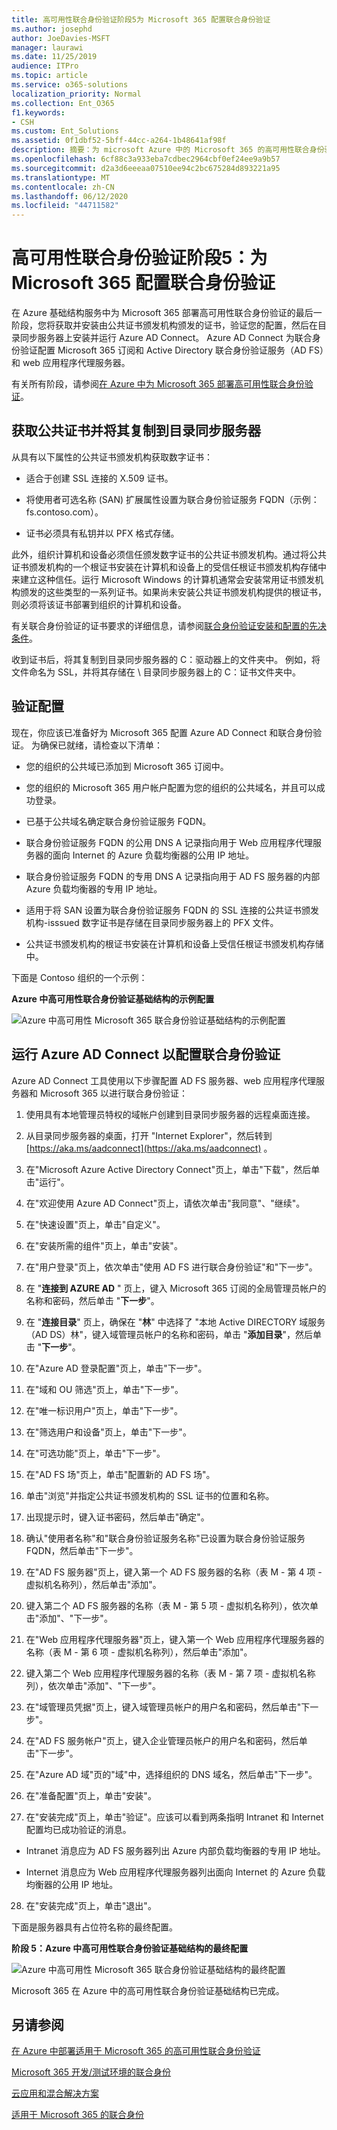 ```yaml
---
title: 高可用性联合身份验证阶段5为 Microsoft 365 配置联合身份验证
ms.author: josephd
author: JoeDavies-MSFT
manager: laurawi
ms.date: 11/25/2019
audience: ITPro
ms.topic: article
ms.service: o365-solutions
localization_priority: Normal
ms.collection: Ent_O365
f1.keywords:
- CSH
ms.custom: Ent_Solutions
ms.assetid: 0f1dbf52-5bff-44cc-a264-1b48641af98f
description: 摘要：为 microsoft Azure 中的 Microsoft 365 的高可用性联合身份验证配置 Azure AD Connect。
ms.openlocfilehash: 6cf88c3a933eba7cdbec2964cbf0ef24ee9a9b57
ms.sourcegitcommit: d2a3d6eeeaa07510ee94c2bc675284d893221a95
ms.translationtype: MT
ms.contentlocale: zh-CN
ms.lasthandoff: 06/12/2020
ms.locfileid: "44711582"
---
```

# <a name="high-availability-federated-authentication-phase-5-configure-federated-authentication-for-microsoft-365"></a>高可用性联合身份验证阶段5：为 Microsoft 365 配置联合身份验证

在 Azure 基础结构服务中为 Microsoft 365 部署高可用性联合身份验证的最后一阶段，您将获取并安装由公共证书颁发机构颁发的证书，验证您的配置，然后在目录同步服务器上安装并运行 Azure AD Connect。 Azure AD Connect 为联合身份验证配置 Microsoft 365 订阅和 Active Directory 联合身份验证服务（AD FS）和 web 应用程序代理服务器。
  
有关所有阶段，请参阅[在 Azure 中为 Microsoft 365 部署高可用性联合身份验证](deploy-high-availability-federated-authentication-for-office-365-in-azure.md)。
  
## <a name="get-a-public-certificate-and-copy-it-to-the-directory-synchronization-server"></a>获取公共证书并将其复制到目录同步服务器

从具有以下属性的公共证书颁发机构获取数字证书：
  
- 适合于创建 SSL 连接的 X.509 证书。
    
- 将使用者可选名称 (SAN) 扩展属性设置为联合身份验证服务 FQDN（示例：fs.contoso.com）。
    
- 证书必须具有私钥并以 PFX 格式存储。
    
此外，组织计算机和设备必须信任颁发数字证书的公共证书颁发机构。通过将公共证书颁发机构的一个根证书安装在计算机和设备上的受信任根证书颁发机构存储中来建立这种信任。运行 Microsoft Windows 的计算机通常会安装常用证书颁发机构颁发的这些类型的一系列证书。如果尚未安装公共证书颁发机构提供的根证书，则必须将该证书部署到组织的计算机和设备。
  
有关联合身份验证的证书要求的详细信息，请参阅[联合身份验证安装和配置的先决条件](https://docs.microsoft.com/azure/active-directory/connect/active-directory-aadconnect-prerequisites#prerequisites-for-federation-installation-and-configuration)。
  
收到证书后，将其复制到目录同步服务器的 C：驱动器上的文件夹中。 例如，将文件命名为 SSL，并将其存储在 \\ 目录同步服务器上的 C：证书文件夹中。
  
## <a name="verify-your-configuration"></a>验证配置

现在，你应该已准备好为 Microsoft 365 配置 Azure AD Connect 和联合身份验证。 为确保已就绪，请检查以下清单：
  
- 您的组织的公共域已添加到 Microsoft 365 订阅中。
    
- 您的组织的 Microsoft 365 用户帐户配置为您的组织的公共域名，并且可以成功登录。
    
- 已基于公共域名确定联合身份验证服务 FQDN。
    
- 联合身份验证服务 FQDN 的公用 DNS A 记录指向用于 Web 应用程序代理服务器的面向 Internet 的 Azure 负载均衡器的公用 IP 地址。
    
- 联合身份验证服务 FQDN 的专用 DNS A 记录指向用于 AD FS 服务器的内部 Azure 负载均衡器的专用 IP 地址。
    
- 适用于将 SAN 设置为联合身份验证服务 FQDN 的 SSL 连接的公共证书颁发机构-isssued 数字证书是存储在目录同步服务器上的 PFX 文件。
    
- 公共证书颁发机构的根证书安装在计算机和设备上受信任根证书颁发机构存储中。
    
下面是 Contoso 组织的一个示例：
  
**Azure 中高可用性联合身份验证基础结构的示例配置**

![Azure 中高可用性 Microsoft 365 联合身份验证基础结构的示例配置](media/ac1a6a0d-0156-4407-9336-6e4cd6db8633.png)
  
## <a name="run-azure-ad-connect-to-configure-federated-authentication"></a>运行 Azure AD Connect 以配置联合身份验证

Azure AD Connect 工具使用以下步骤配置 AD FS 服务器、web 应用程序代理服务器和 Microsoft 365 以进行联合身份验证：
  
1. 使用具有本地管理员特权的域帐户创建到目录同步服务器的远程桌面连接。
    
2. 从目录同步服务器的桌面，打开 "Internet Explorer"，然后转到 [https://aka.ms/aadconnect](https://aka.ms/aadconnect) 。
    
3. 在"Microsoft Azure Active Directory Connect"页上，单击"下载"，然后单击"运行"。
    
4. 在"欢迎使用 Azure AD Connect"页上，请依次单击"我同意"、"继续"。
    
5. 在"快速设置"页上，单击"自定义"。
    
6. 在"安装所需的组件"页上，单击"安装"。
    
7. 在"用户登录"页上，依次单击"使用 AD FS 进行联合身份验证"和"下一步"。
    
8. 在 "**连接到 AZURE AD** " 页上，键入 Microsoft 365 订阅的全局管理员帐户的名称和密码，然后单击 "**下一步**"。
    
9. 在 "**连接目录**" 页上，确保在 "**林**" 中选择了 "本地 Active DIRECTORY 域服务（AD DS）林"，键入域管理员帐户的名称和密码，单击 "**添加目录**"，然后单击 "**下一步**"。
    
10. 在"Azure AD 登录配置"页上，单击"下一步"。
    
11. 在"域和 OU 筛选"页上，单击"下一步"。
    
12. 在"唯一标识用户"页上，单击"下一步"。
    
13. 在"筛选用户和设备"页上，单击"下一步"。
    
14. 在"可选功能"页上，单击"下一步"。
    
15. 在"AD FS 场"页上，单击"配置新的 AD FS 场"。
    
16. 单击"浏览"并指定公共证书颁发机构的 SSL 证书的位置和名称。
    
17. 出现提示时，键入证书密码，然后单击"确定"。
    
18. 确认"使用者名称"和"联合身份验证服务名称"已设置为联合身份验证服务 FQDN，然后单击"下一步"。
    
19. 在"AD FS 服务器"页上，键入第一个 AD FS 服务器的名称（表 M - 第 4 项 - 虚拟机名称列），然后单击"添加"。
    
20. 键入第二个 AD FS 服务器的名称（表 M - 第 5 项 - 虚拟机名称列），依次单击"添加"、"下一步"。
    
21. 在"Web 应用程序代理服务器"页上，键入第一个 Web 应用程序代理服务器的名称（表 M - 第 6 项 - 虚拟机名称列），然后单击"添加"。
    
22. 键入第二个 Web 应用程序代理服务器的名称（表 M - 第 7 项 - 虚拟机名称列），依次单击"添加"、"下一步"。
    
23. 在"域管理员凭据"页上，键入域管理员帐户的用户名和密码，然后单击"下一步"。
    
24. 在"AD FS 服务帐户"页上，键入企业管理员帐户的用户名和密码，然后单击"下一步"。
    
25. 在"Azure AD 域"页的"域"中，选择组织的 DNS 域名，然后单击"下一步"。
    
26. 在"准备配置"页上，单击"安装"。
    
27. 在"安装完成"页上，单击"验证"。应该可以看到两条指明 Intranet 和 Internet 配置均已成功验证的消息。
    
  - Intranet 消息应为 AD FS 服务器列出 Azure 内部负载均衡器的专用 IP 地址。
    
  - Internet 消息应为 Web 应用程序代理服务器列出面向 Internet 的 Azure 负载均衡器的公用 IP 地址。
    
28. 在"安装完成"页上，单击"退出"。
    
下面是服务器具有占位符名称的最终配置。
  
**阶段 5：Azure 中高可用性联合身份验证基础结构的最终配置**

![Azure 中高可用性 Microsoft 365 联合身份验证基础结构的最终配置](media/c5da470a-f2aa-489a-a050-df09b4d641df.png)
  
Microsoft 365 在 Azure 中的高可用性联合身份验证基础结构已完成。
  
## <a name="see-also"></a>另请参阅

[在 Azure 中部署适用于 Microsoft 365 的高可用性联合身份验证](deploy-high-availability-federated-authentication-for-office-365-in-azure.md)
  
[Microsoft 365 开发/测试环境的联合身份](https://docs.microsoft.com/microsoft-365/enterprise/federated-identity-for-your-office-365-dev-test-environment)
  
[云应用和混合解决方案](cloud-adoption-and-hybrid-solutions.yml)

[适用于 Microsoft 365 的联合身份](https://support.office.com/article/Understanding-Office-365-identity-and-Azure-Active-Directory-06a189e7-5ec6-4af2-94bf-a22ea225a7a9#bk_federated)


